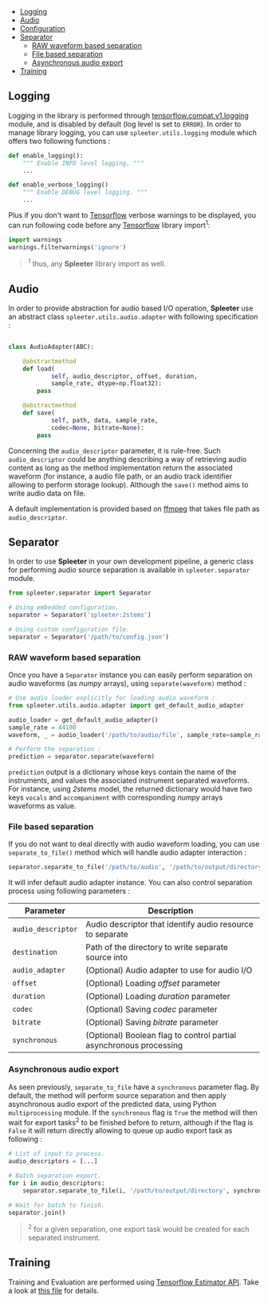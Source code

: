 - [Logging](#logging)
- [Audio](#audio)
- [Configuration](#configuration)
- [Separator](#separator)
    * [RAW waveform based separation](#raw-waveform-based-separation)
    * [File based separation](#file-based-separation)
    * [Asynchronous audio export](#asynchronous-audio-export)
- [Training](#training)

## Logging 

Logging in the library is performed through [tensorflow.compat.v1.logging](https://www.tensorflow.org/api_docs/python/tf/compat/v1/logging) module, and is disabled by default (log level is set to ``ERROR``). In order to manage library logging, you can use ``spleeter.utils.logging`` module which offers two following functions  :

```python
def enable_logging():
    """ Enable INFO level logging. """
    ...

def enable_verbose_logging()
    """ Enable DEBUG level logging. """
    ...
```

Plus if you don't want to [Tensorflow](https://tensorflow.org) verbose warnings to be displayed, you can run following code before any [Tensorflow](https://tensorflow.org) library import<sup>1</sup>:

```python
import warnings
warnings.filterwarnings('ignore')
```

> <sup>1</sup> thus, any **Spleeter** library import as well.

## Audio

In order to provide abstraction for audio based I/O operation, **Spleeter** use an abstract class ``spleeter.utils.audio.adapter`` with following specification :

```python

class AudioAdapter(ABC):

    @abstractmethod
    def load(
            self, audio_descriptor, offset, duration,
            sample_rate, dtype=np.float32):
        pass 

    @abstractmethod
    def save(
            self, path, data, sample_rate,
            codec=None, bitrate=None):
        pass
```

Concerning the ``audio_descriptor`` parameter, it is rule-free. Such ``audio_descriptor`` could be anything describing a way of retrieving audio content as long as the method implementation return the associated waveform (for instance, a audio file path, or an audio track identifier allowing to perform storage lookup). Although the ``save()`` method aims to write audio data on file.

A default implementation is provided based on [ffmpeg](http://ffmpeg.org) that takes file path as ``audio_descriptor``. 

## Separator

In order to use **Spleeter** in your own development pipeline, a generic class for performing audio source separation is available in ``spleeter.separator`` module.

```python
from spleeter.separator import Separator

# Using embedded configuration.
separator = Separator('spleeter:2stems')

# Using custom configuration file.
separator = Separator('/path/to/config.json')
```

### RAW waveform based separation

Once you have a ``Separator`` instance you can easily perform separation on
audio waveforms (as *numpy* arrays), using ``separate(waveform)`` method :

```python
# Use audio loader explicitly for loading audio waveform :
from spleeter.utils.audio.adapter import get_default_audio_adapter

audio_loader = get_default_audio_adapter()
sample_rate = 44100
waveform, _ = audio_loader('/path/to/audio/file', sample_rate=sample_rate)

# Perform the separation :
prediction = separator.separate(waveform)
```

``prediction`` output is a dictionary whose keys contain the name of the instruments,
and values the associated instrument separated waveforms. For instance, using *2stems* model, the
returned dictionary would have two keys `vocals` and `accompaniment` with corresponding
*numpy* arrays waveforms as value.

### File based separation

If you do not want to deal directly with audio waveform loading, you can
use ``separate_to_file()`` method which will handle audio adapter interaction :

```python
separator.separate_to_file('/path/to/audio', '/path/to/output/directory')
```

It will infer default audio adapter instance. You can also control separation
process using following parameters :

| Parameter        | Description |
| ---------------- | ----------- |
| ``audio_descriptor`` | Audio descriptor that identify audio resource to separate |
| ``destination``      | Path of the directory to write separate source into |
| ``audio_adapter``    | (Optional) Audio adapter to use for audio I/O |
| ``offset``           | (Optional) Loading *offset* parameter |
| ``duration``         | (Optional) Loading *duration* parameter |
| ``codec``            | (Optional) Saving *codec* parameter |
| ``bitrate``          | (Optional) Saving *bitrate* parameter |
| ``synchronous``      | (Optional) Boolean flag to control partial asynchronous processing |

### Asynchronous audio export

As seen previously, ``separate_to_file`` have a ``synchronous`` parameter
flag. By default, the method will perform source separation and then apply
asynchronous audio export of the predicted data, using Python ``multiprocessing``
module. If the ``synchronous`` flag is ``True`` the method will then wait for export
tasks<sup>2</sup> to be finished before to return, although if the flag is ``False``
it will return directly allowing to queue up audio export task as following :

```python
# List of input to process.
audio_descriptors = [...]

# Batch separation export.
for i in audio_descriptors:
    separator.separate_to_file(i, '/path/to/output/directory', synchronous=False)

# Wait for batch to finish.
separator.join()
```

> <sup>2</sup> for a given separation, one export task would be created for each separated instrument.

## Training
Training and Evaluation are performed using [Tensorflow Estimator API](https://www.tensorflow.org/guide/estimator). Take a look at [this file](/deezer/spleeter/blob/master/spleeter/commands/train.py) for details.